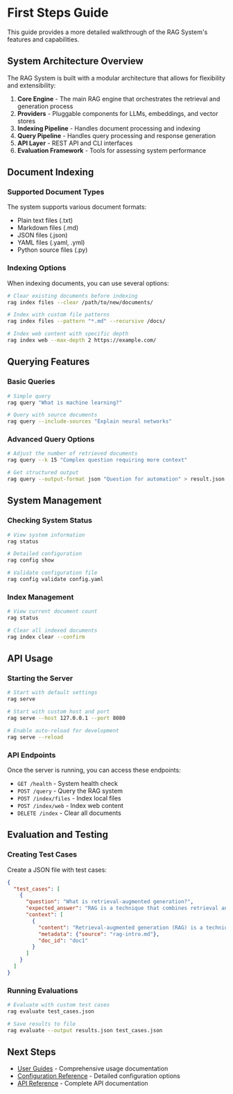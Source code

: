 # First Steps Guide

This guide provides a more detailed walkthrough of the RAG System's features and capabilities.

## System Architecture Overview

The RAG System is built with a modular architecture that allows for flexibility and extensibility:

1. **Core Engine** - The main RAG engine that orchestrates the retrieval and generation process
2. **Providers** - Pluggable components for LLMs, embeddings, and vector stores
3. **Indexing Pipeline** - Handles document processing and indexing
4. **Query Pipeline** - Handles query processing and response generation
5. **API Layer** - REST API and CLI interfaces
6. **Evaluation Framework** - Tools for assessing system performance

## Document Indexing

### Supported Document Types

The system supports various document formats:
- Plain text files (.txt)
- Markdown files (.md)
- JSON files (.json)
- YAML files (.yaml, .yml)
- Python source files (.py)

### Indexing Options

When indexing documents, you can use several options:

```bash
# Clear existing documents before indexing
rag index files --clear /path/to/new/documents/

# Index with custom file patterns
rag index files --pattern "*.md" --recursive /docs/

# Index web content with specific depth
rag index web --max-depth 2 https://example.com/
```

## Querying Features

### Basic Queries

```bash
# Simple query
rag query "What is machine learning?"

# Query with source documents
rag query --include-sources "Explain neural networks"
```

### Advanced Query Options

```bash
# Adjust the number of retrieved documents
rag query --k 15 "Complex question requiring more context"

# Get structured output
rag query --output-format json "Question for automation" > result.json
```

## System Management

### Checking System Status

```bash
# View system information
rag status

# Detailed configuration
rag config show

# Validate configuration file
rag config validate config.yaml
```

### Index Management

```bash
# View current document count
rag status

# Clear all indexed documents
rag index clear --confirm
```

## API Usage

### Starting the Server

```bash
# Start with default settings
rag serve

# Start with custom host and port
rag serve --host 127.0.0.1 --port 8080

# Enable auto-reload for development
rag serve --reload
```

### API Endpoints

Once the server is running, you can access these endpoints:
- `GET /health` - System health check
- `POST /query` - Query the RAG system
- `POST /index/files` - Index local files
- `POST /index/web` - Index web content
- `DELETE /index` - Clear all documents

## Evaluation and Testing

### Creating Test Cases

Create a JSON file with test cases:

```json
{
  "test_cases": [
    {
      "question": "What is retrieval-augmented generation?",
      "expected_answer": "RAG is a technique that combines retrieval and generation for improved AI responses.",
      "context": [
        {
          "content": "Retrieval-augmented generation (RAG) is a technique...",
          "metadata": {"source": "rag-intro.md"},
          "doc_id": "doc1"
        }
      ]
    }
  ]
}
```

### Running Evaluations

```bash
# Evaluate with custom test cases
rag evaluate test_cases.json

# Save results to file
rag evaluate --output results.json test_cases.json
```

## Next Steps

- [User Guides](../user-guides/basic-usage.md) - Comprehensive usage documentation
- [Configuration Reference](../configuration/configuration-reference.md) - Detailed configuration options
- [API Reference](../api-reference/rest-api.md) - Complete API documentation